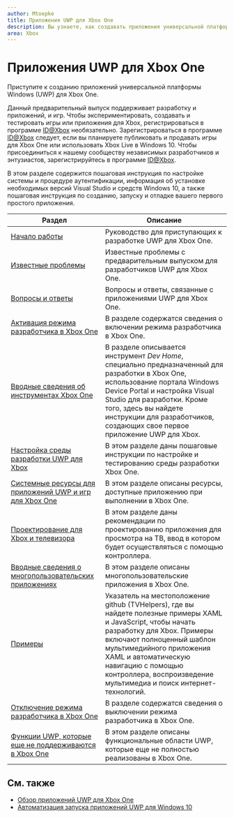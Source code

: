 ```yaml
---
author: Mtoepke
title: Приложения UWP для Xbox One
description: Вы узнаете, как создавать приложения универсальной платформы Windows (UWP) для Xbox One.
area: Xbox
---
```


# Приложения UWP для Xbox One

Приступите к созданию приложений универсальной платформы Windows (UWP) для Xbox One.

Данный предварительный выпуск поддерживает разработку и приложений, и игр. Чтобы экспериментировать, создавать и тестировать игры или приложения для Xbox, регистрироваться в программе [ID@Xbox](http://www.xbox.com/en-us/Developers/id) необязательно. Зарегистрироваться в программе [ID@Xbox](http://www.xbox.com/en-us/Developers/id) следует, если вы планируете публиковать и продавать игры для Xbox One или использовать Xbox Live в Windows 10. Чтобы присоединиться к нашему сообществу независимых разработчиков и энтузиастов, зарегистрируйтесь в программе [ID@Xbox](http://www.xbox.com/en-us/Developers/id). 

В этом разделе содержится пошаговая инструкция по настройке системы и процедуре аутентификации, информация об установке необходимых версий Visual Studio и средств Windows 10, а также пошаговая инструкция по созданию, запуску и отладке вашего первого простого приложения. 

| Раздел      | Описание |
|------------|-------------|
|[Начало работы](getting-started.md)| Руководство для приступающих к разработке UWP для Xbox One. |
|[Известные проблемы](known-issues.md)| Известные проблемы с предварительным выпуском для разработчиков UWP для Xbox One. |
|[Вопросы и ответы](frequently-asked-questions.md)| Вопросы и ответы, связанные с приложениями UWP для Xbox One. |
|[Активация режима разработчика в Xbox One](devkit-activation.md)| В разделе содержатся сведения о включении режима разработчика в Xbox One. |
|[Вводные сведения об инструментах Xbox One](introduction-to-xbox-tools.md)| В разделе описывается инструмент _Dev Home_, специально предназначенный для разработки в Xbox One, использование портала Windows Device Portal и настройка Visual Studio для разработки. Кроме того, здесь вы найдете инструкции для разработчиков, создающих свое первое приложение UWP для Xbox. |
|[Настройка среды разработки UWP для Xbox](development-environment-setup.md)| В этом разделе даны пошаговые инструкции по настройке и тестированию среды разработки Xbox One. |
|[Системные ресурсы для приложений UWP и игр для Xbox One](system-resource-allocation.md)| В этом разделе описаны ресурсы, доступные приложению при выполнении в Xbox One. | 
|[Проектирование для Xbox и телевизора](http://go.microsoft.com/fwlink/?LinkID=760736)| В этом разделе даны рекомендации по проектированию приложения для просмотра на ТВ, ввод в котором будет осуществляться с помощью контроллера. |  
|[Вводные сведения о многопользовательских приложениях](multi-user-applications.md)| В этом разделе описаны многопользовательские приложения в Xbox One. |
|[Примеры](samples.md)| Указатель на местоположение github (TVHelpers), где вы найдете полезные примеры XAML и JavaScript, чтобы начать разработку для Xbox. Примеры включают полноценный шаблон мультимедийного приложения XAML и автоматическую навигацию с помощью контроллера, воспроизведение мультимедиа и поиск интернет-технологий. |
|[Отключение режима разработчика в Xbox One](devkit-deactivation.md)| В разделе содержатся сведения о выключении режима разработчика в Xbox One. |
|[Функции UWP, которые еще не поддерживаются в Xbox One](http://go.microsoft.com/fwlink/?LinkId=760755)|  В этом разделе описаны функциональные области UWP, которые еще не полностью реализованы в Xbox One.|  

## См. также
- [Обзор приложений UWP для Xbox One](http://go.microsoft.com/fwlink/?LinkId=780786) 
- [Автоматизация запуска приложений UWP для Windows 10](automate-launching-uwp-apps.md)
  


<!--HONumber=May16_HO2-->


